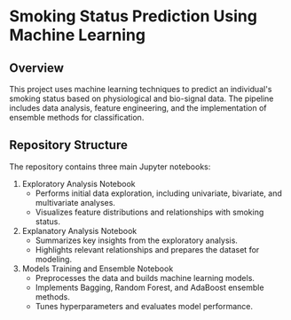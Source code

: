# Smoking Status Prediction Using Machine Learning
## Overview
This project uses machine learning techniques to predict an individual's smoking status based on physiological and bio-signal data. The pipeline includes data analysis, feature engineering, and the implementation of ensemble methods for classification.
## Repository Structure
The repository contains three main Jupyter notebooks:
1. Exploratory Analysis Notebook
    - Performs initial data exploration, including univariate, bivariate, and multivariate analyses.
    - Visualizes feature distributions and relationships with smoking status.
2. Explanatory Analysis Notebook
    - Summarizes key insights from the exploratory analysis.
    - Highlights relevant relationships and prepares the dataset for modeling.
3. Models Training and Ensemble Notebook
    - Preprocesses the data and builds machine learning models.
    - Implements Bagging, Random Forest, and AdaBoost ensemble methods.
    - Tunes hyperparameters and evaluates model performance.
